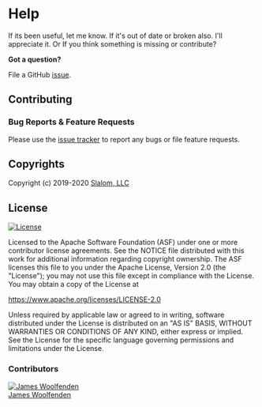 # Help

If its been useful, let me know. If it's out of date or broken also. I'll appreciate it. Or If you think something is missing or contribute?

**Got a question?**

File a GitHub [issue](https://github.com/JamesWoolfenden/learn-terraform-web/issues).

## Contributing

### Bug Reports & Feature Requests

Please use the [issue tracker](https://github.com/JamesWoolfenden/learn-terraform-web/issues) to report any bugs or file feature requests.

## Copyrights

Copyright (c) 2019-2020 [Slalom, LLC](https://slalom.com)

## License

[![License](https://img.shields.io/badge/License-Apache%202.0-blue.svg)](https://opensource.org/licenses/Apache-2.0)

Licensed to the Apache Software Foundation (ASF) under one
or more contributor license agreements. See the NOTICE file
distributed with this work for additional information
regarding copyright ownership. The ASF licenses this file
to you under the Apache License, Version 2.0 (the
"License"); you may not use this file except in compliance
with the License. You may obtain a copy of the License at

<https://www.apache.org/licenses/LICENSE-2.0>

Unless required by applicable law or agreed to in writing,
software distributed under the License is distributed on an
"AS IS" BASIS, WITHOUT WARRANTIES OR CONDITIONS OF ANY
KIND, either express or implied. See the License for the
specific language governing permissions and limitations
under the License.

### Contributors

[![James Woolfenden][jameswoolfenden_avatar]][jameswoolfenden_homepage]<br/>[James Woolfenden][jameswoolfenden_homepage]

[jameswoolfenden_homepage]: https://github.com/jameswoolfenden
[jameswoolfenden_avatar]: https://github.com/jameswoolfenden.png?size=150
[logo]: https://gist.githubusercontent.com/JamesWoolfenden/5c457434351e9fe732ca22b78fdd7d5e/raw/15933294ae2b00f5dba6557d2be88f4b4da21201/slalom-logo.png
[website]: https://slalom.com
[github]: https://github.com/jameswoolfenden
[linkedin]: https://www.linkedin.com/company/slalom-consulting/
[twitter]: https://twitter.com/Slalom
[share_twitter]: https://twitter.com/intent/tweet/?text=https://github.com/JamesWoolfenden/learn-terraform-web
[share_linkedin]: https://www.linkedin.com/shareArticle?mini=true&title=github.com/JamesWoolfenden/learn-terraform-web
[share_reddit]: https://reddit.com/submit/?url=https://github.com/JamesWoolfenden/learn-terraform-web
[share_facebook]: https://facebook.com/sharer/sharer.php?u=https://github.com/JamesWoolfenden/learn-terraform-web
[share_email]: mailto:?subject=learn-terraform&body=https://github.com/JamesWoolfenden/learn-terraform-web
